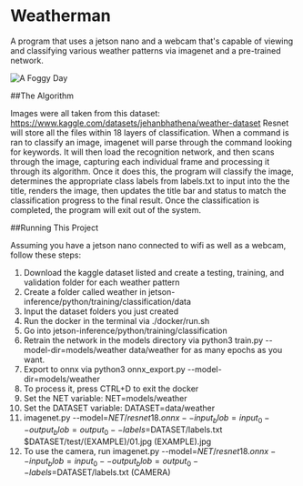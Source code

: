 # Weatherman

A program that uses a jetson nano and a webcam that's capable of viewing and classifying various weather patterns via imagenet and a pre-trained network.

![A Foggy Day](https://wpcdn.us-east-1.vip.tn-cloud.net/www.wmdt.com/content/uploads/2021/01/fog-1.jpg)

##The Algorithm

Images were all taken from this dataset: https://www.kaggle.com/datasets/jehanbhathena/weather-dataset Resnet will store all the files within 18 layers of classification. When a command is ran to classify an image, imagenet will parse through the command looking for keywords. It will then load the recognition network, and then scans through the image, capturing each individual frame and processing it through its algorithm. Once it does this, the program will classify the image, determines the appropriate class labels from labels.txt to input into the the title, renders the image, then updates the title bar and status to match the classification progress to the final result. Once the classification is completed, the program will exit out of the system.

##Running This Project

Assuming you have a jetson nano connected to wifi as well as a webcam, follow these steps:

1. Download the kaggle dataset listed and create a testing, training, and validation folder for each weather pattern
2. Create a folder called weather in jetson-inference/python/training/classification/data
3. Input the dataset folders you just created
4. Run the docker in the terminal via ./docker/run.sh
5. Go into jetson-inference/python/training/classification
6. Retrain the network in the models directory via python3 train.py --model-dir=models/weather data/weather for as many epochs as you want.
7. Export to onnx via python3 onnx_export.py --model-dir=models/weather
8. To process it, press CTRL+D to exit the docker
9. Set the NET variable: NET=models/weather
10. Set the DATASET variable: DATASET=data/weather
11. imagenet.py --model=$NET/resnet18.onnx --input_blob=input_0 --output_blob=output_0 --labels=$DATASET/labels.txt $DATASET/test/(EXAMPLE)/01.jpg (EXAMPLE).jpg
12. To use the camera, run imagenet.py --model=$NET/resnet18.onnx --input_blob=input_0 --output_blob=output_0 --labels=$DATASET/labels.txt (CAMERA)
